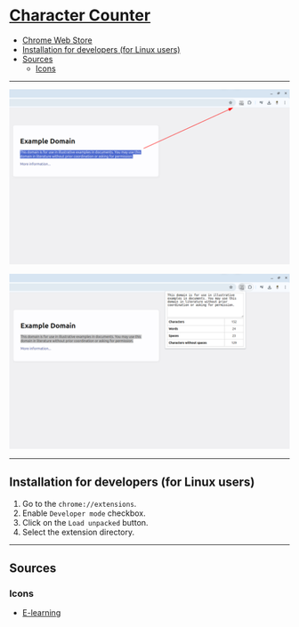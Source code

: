 # [Character Counter](https://chromewebstore.google.com/detail/bcofkpkmnhjackmiiidggeopancmglbi)

- [Chrome Web Store](https://chromewebstore.google.com/detail/bcofkpkmnhjackmiiidggeopancmglbi)
- [Installation for developers (for Linux users)](#installation-for-developers-for-linux-users)
- [Sources](#sources)
    - [Icons](#icons)

---

![Character Counter - Example 1](img/screenshots/1280x800/example-1.png)

![Character Counter - Example 2](img/screenshots/1280x800/example-2.png)

---

## Installation for developers (for Linux users)

1. Go to the `chrome://extensions`.
2. Enable `Developer mode` checkbox.
3. Click on the `Load unpacked` button.
4. Select the extension directory.

---

## Sources

### Icons

- [E-learning](https://www.flaticon.com/free-icon/e-learning_3424696)
